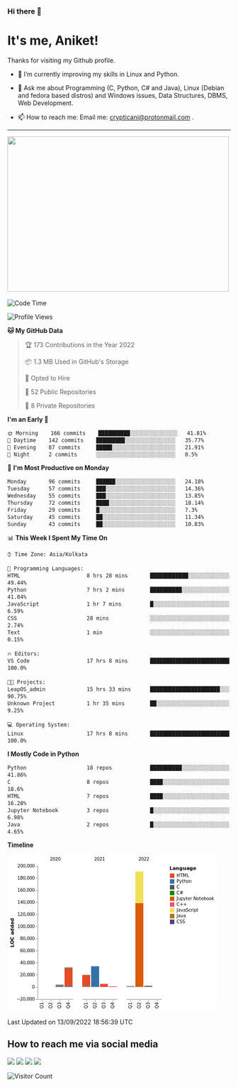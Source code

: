 ### Hi there 👋

   # It's me, Aniket!
   Thanks for visiting my Github profile.

<!--
**crypticani/crypticani** is a ✨ _special_ ✨ repository because its `README.md` (this file) appears on your GitHub profile. -->

- 🌱 I’m currently improving my skills in Linux and Python.

- 💬 Ask me about Programming (C, Python, C# and Java), Linux (Debian and fedora based distros) and Windows issues, Data Structures, DBMS, Web Development.

- 📫 How to reach me: Email me: crypticani@protonmail.com .

---

<a href="#"><img src="https://github-readme-stats.vercel.app/api?username=crypticani&show_icons=true&hide_border=false&layout=default&theme=dracula&count_private=true" width="500" height="350"></a>

<!--START_SECTION:waka-->
![Code Time](http://img.shields.io/badge/Code%20Time-71%20hrs%2018%20mins-blue)

![Profile Views](http://img.shields.io/badge/Profile%20Views-0-blue)

**🐱 My GitHub Data** 

> 🏆 173 Contributions in the Year 2022
 > 
> 📦 1.3 MB Used in GitHub's Storage 
 > 
> 💼 Opted to Hire
 > 
> 📜 52 Public Repositories 
 > 
> 🔑 8 Private Repositories  
 > 
**I'm an Early 🐤** 

```text
🌞 Morning    166 commits    ██████████░░░░░░░░░░░░░░░   41.81% 
🌆 Daytime    142 commits    █████████░░░░░░░░░░░░░░░░   35.77% 
🌃 Evening    87 commits     █████░░░░░░░░░░░░░░░░░░░░   21.91% 
🌙 Night      2 commits      ░░░░░░░░░░░░░░░░░░░░░░░░░   0.5%

```
📅 **I'm Most Productive on Monday** 

```text
Monday       96 commits     ██████░░░░░░░░░░░░░░░░░░░   24.18% 
Tuesday      57 commits     ███░░░░░░░░░░░░░░░░░░░░░░   14.36% 
Wednesday    55 commits     ███░░░░░░░░░░░░░░░░░░░░░░   13.85% 
Thursday     72 commits     ████░░░░░░░░░░░░░░░░░░░░░   18.14% 
Friday       29 commits     █░░░░░░░░░░░░░░░░░░░░░░░░   7.3% 
Saturday     45 commits     ██░░░░░░░░░░░░░░░░░░░░░░░   11.34% 
Sunday       43 commits     ██░░░░░░░░░░░░░░░░░░░░░░░   10.83%

```


📊 **This Week I Spent My Time On** 

```text
⌚︎ Time Zone: Asia/Kolkata

💬 Programming Languages: 
HTML                     8 hrs 28 mins       ████████████░░░░░░░░░░░░░   49.44% 
Python                   7 hrs 2 mins        ██████████░░░░░░░░░░░░░░░   41.04% 
JavaScript               1 hr 7 mins         █░░░░░░░░░░░░░░░░░░░░░░░░   6.59% 
CSS                      28 mins             ░░░░░░░░░░░░░░░░░░░░░░░░░   2.74% 
Text                     1 min               ░░░░░░░░░░░░░░░░░░░░░░░░░   0.15%

🔥 Editors: 
VS Code                  17 hrs 8 mins       █████████████████████████   100.0%

🐱‍💻 Projects: 
LeapOS_admin             15 hrs 33 mins      ██████████████████████░░░   90.75% 
Unknown Project          1 hr 35 mins        ██░░░░░░░░░░░░░░░░░░░░░░░   9.25%

💻 Operating System: 
Linux                    17 hrs 8 mins       █████████████████████████   100.0%

```

**I Mostly Code in Python** 

```text
Python                   18 repos            ██████████░░░░░░░░░░░░░░░   41.86% 
C                        8 repos             ████░░░░░░░░░░░░░░░░░░░░░   18.6% 
HTML                     7 repos             ████░░░░░░░░░░░░░░░░░░░░░   16.28% 
Jupyter Notebook         3 repos             █░░░░░░░░░░░░░░░░░░░░░░░░   6.98% 
Java                     2 repos             █░░░░░░░░░░░░░░░░░░░░░░░░   4.65%

```


**Timeline**

![Chart not found](https://raw.githubusercontent.com/crypticani/crypticani/master/charts/bar_graph.png) 


 Last Updated on 13/09/2022 18:56:39 UTC
<!--END_SECTION:waka-->

## How to reach me via social media
<p>
<a href="https://www.linkedin.com/in/crypticani/"><img src="https://img.shields.io/badge/-LinkedIn-blue?&style=for-the-badge&logo=linkedin&logoColor=white" height=30></a> 
<a href="https://twitter.com/crypticani"><img src="https://img.shields.io/badge/twitter-%231DA1F2.svg?&style=for-the-badge&logo=twitter&logoColor=white" height=30></a> 
<a href="https://www.quora.com/profile/Cryptic-Ani"><img src="https://img.shields.io/badge/-Quora-critical?&style=for-the-badge&logo=quora&logoColor=white" height=30></a>   
<a href="https://t.me/crypticani"><img src="https://img.shields.io/badge/-Telegram-informational?&style=for-the-badge&logo=telegram&logoColor=white" height=30></a> 

</p>

![Visitor Count](https://profile-counter.glitch.me/{crypticani}/count.svg)
